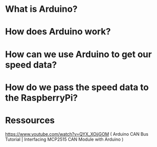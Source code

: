 # What is Arduino?

# How does Arduino work?

# How can we use Arduino to get our speed data?

# How do we pass the speed data to the RaspberryPi?

# Ressources
https://www.youtube.com/watch?v=QYX_XOjjGOM ( Arduino CAN Bus Tutorial | Interfacing MCP2515 CAN Module with Arduino )  
